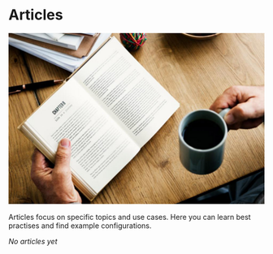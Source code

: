 # Articles

![Cover](img/StockSnap_UDUTMK0974_edited.jpg)

Articles focus on specific topics and use cases. Here you can learn best practises and find 
example configurations.

*No articles yet*